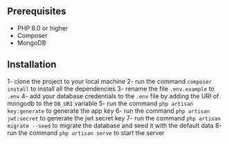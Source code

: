 ## Prerequisites
- PHP 8.0 or higher
- Composer
- MongoDB
## Installation
1- clone the project to your local machine
2- run the command `composer install` to install all the dependencies
3- rename the file `.env.example` to `.env`
4- add your database credentials to the `.env` file by adding the URI of mongodb to the `DB_URI` variable
5- run the command `php artisan key:generate` to generate the app key
6- run the command `php artisan jwt:secret` to generate the jwt secret key
7- run the command `php artisan migrate --seed` to migrate the database and seed it with the default data
8- run the command `php artisan serve` to start the server
